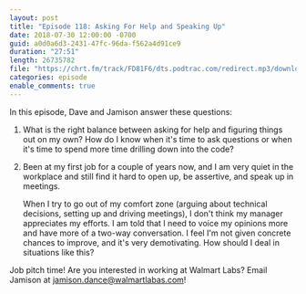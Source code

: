 ```yaml
---
layout: post
title: "Episode 118: Asking For Help and Speaking Up"
date: 2018-07-30 12:00:00 -0700
guid: a0d0a6d3-2431-47fc-96da-f562a4d91ce9
duration: "27:51"
length: 26735782
file: "https://chrt.fm/track/FD81F6/dts.podtrac.com/redirect.mp3/download.softskills.audio/sse-118.mp3"
categories: episode
enable_comments: true
---
```


In this episode, Dave and Jamison answer these questions:

1. What is the right balance between asking for help and figuring things out on my own? How do I know when it's time to ask questions or when it's time to spend more time drilling down into the code?

2. Been at my first job for a couple of years now, and I am very quiet in the workplace and still find it hard to open up, be assertive, and speak up in meetings.

   When I try to go out of my comfort zone (arguing about technical decisions, setting up and driving meetings), I don't think my manager appreciates my efforts. I am told that I need to voice my opinions more and have more of a two-way conversation. I feel I'm not given concrete chances to improve, and it's very demotivating. How should I deal in situations like this?

Job pitch time! Are you interested in working at Walmart Labs? Email Jamison at [jamison.dance@walmartlabas.com](mailto:jamison.dance@walmartlabs.com)!
